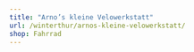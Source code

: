 ```yaml
---
title: "Arno’s kleine Velowerkstatt"
url: /winterthur/arnos-kleine-velowerkstatt/
shop: Fahrrad
---
```

